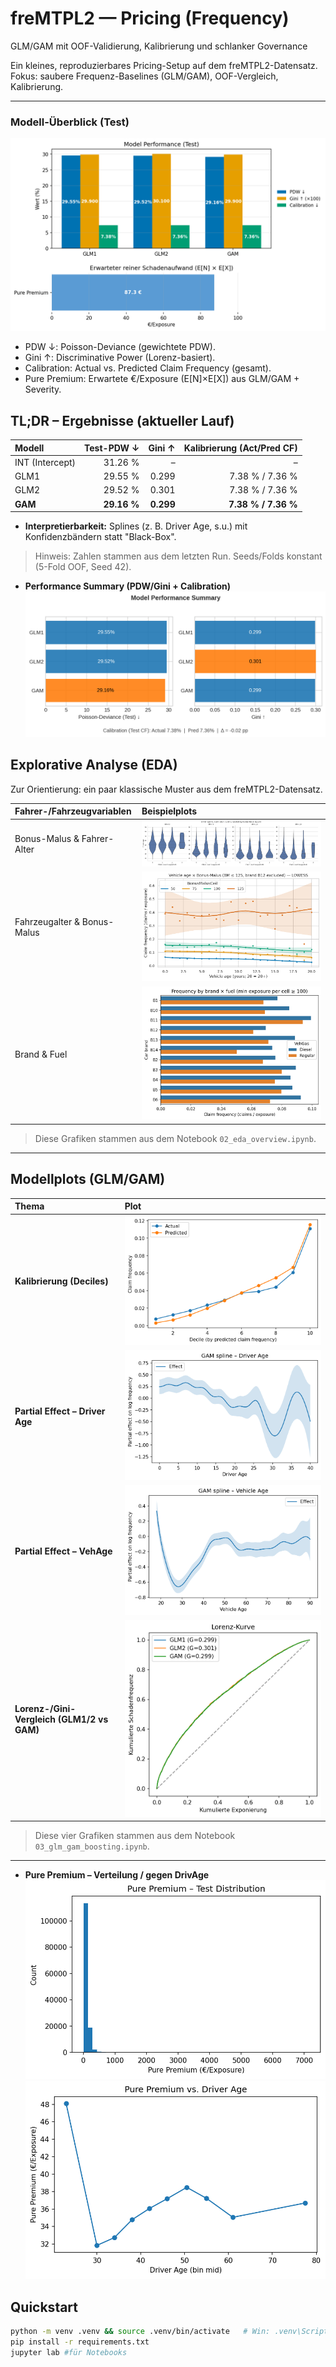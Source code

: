 # freMTPL2 — Pricing (Frequency)
GLM/GAM mit OOF-Validierung, Kalibrierung und schlanker Governance

Ein kleines, reproduzierbares Pricing-Setup auf dem freMTPL2-Datensatz. 
Fokus: saubere Frequenz-Baselines (GLM/GAM), OOF-Vergleich, Kalibrierung.

---


### Modell-Überblick (Test)
![Dashboard](figures/perf_dashboard.png)

- PDW ↓: Poisson-Deviance (gewichtete PDW).  
- Gini ↑: Discriminative Power (Lorenz-basiert).  
- Calibration: Actual vs. Predicted Claim Frequency (gesamt).  
- Pure Premium: Erwartete €/Exposure (E[N]×E[X]) aus GLM/GAM + Severity.



## TL;DR – Ergebnisse (aktueller Lauf)
| Modell | Test-PDW ↓ | Gini ↑ | Kalibrierung (Act/Pred CF) |
|:--|--:|--:|--:|
| INT (Intercept) | 31.26 % | –    | – |
| GLM1            | 29.55 % | 0.299 | 7.38 % / 7.36 % |
| GLM2            | 29.52 % | 0.301 | 7.38 % / 7.36 % |
| **GAM**         | **29.16 %** | **0.299** | **7.38 % / 7.36 %** |


- **Interpretierbarkeit:** Splines (z. B. Driver Age, s.u.) mit Konfidenzbändern statt "Black-Box".

> Hinweis: Zahlen stammen aus dem letzten Run. Seeds/Folds konstant (5-Fold OOF, Seed 42).

- **Performance Summary (PDW/Gini + Calibration)**  
  ![Performance Summary](figures/perf_summary.png)



## Explorative Analyse (EDA)
Zur Orientierung: ein paar klassische Muster aus dem freMTPL2-Datensatz.

| Fahrer-/Fahrzeugvariablen | Beispielplots |
|:--|:--|
| Bonus-Malus & Fahrer-Alter | ![Driver Age × Bonus-Malus](reports/figs/D_violin_drivage_claims_by_bm.png) |
| Fahrzeugalter & Bonus-Malus | ![VehAge × BM](reports/figs/B_vehage_bm_lowess.png) |
| Brand & Fuel | ![Brand/Fuel](reports/figs/A_brand_fuel.png) |

> Diese Grafiken stammen aus dem Notebook `02_eda_overview.ipynb`.  



---

## Modellplots (GLM/GAM)
| Thema | Plot |
|:--|:--|
| **Kalibrierung (Deciles)** | ![Calibration GLM2](figures/calibration_glm2.png) |
| **Partial Effect – Driver Age** | ![GAM Driver Age](figures/gam_spline_drivage.png) |
| **Partial Effect – VehAge** | ![GAM VehAge](figures/gam_spline_vehage.png) |
| **Lorenz-/Gini-Vergleich (GLM1/2 vs GAM)** | ![Lorenz](figures/lorenz_glm_gam.png) |

> Diese vier Grafiken stammen aus dem Notebook `03_glm_gam_boosting.ipynb`.  
---

- **Pure Premium – Verteilung / gegen DrivAge**  
  ![PP Hist](figures/pure_premium_hist.png)  
  ![PP vs. DrivAge](figures/pure_premium_drivage.png)


## Quickstart
```bash
python -m venv .venv && source .venv/bin/activate   # Win: .venv\Scripts\activate
pip install -r requirements.txt
jupyter lab #für Notebooks

```
